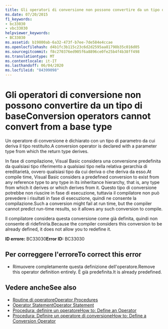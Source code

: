 ```yaml
---
title: Gli operatori di conversione non possono convertire da un tipo di base
ms.date: 07/20/2015
f1_keywords:
- bc33030
- vbc33030
helpviewer_keywords:
- BC33030
ms.assetid: b19800ab-6a32-473f-b7ee-7de584e4ccae
ms.openlocfilehash: d4b1fc3b115c23c6d2d2595aa81798b35c016d05
ms.sourcegitcommit: f8c270376ed905f6a8896ce0fe25b4f4b38ff498
ms.translationtype: MT
ms.contentlocale: it-IT
ms.lasthandoff: 06/04/2020
ms.locfileid: "84399098"
---
```

# <a name="conversion-operators-cannot-convert-from-a-base-type"></a><span data-ttu-id="739c9-102">Gli operatori di conversione non possono convertire da un tipo di base</span><span class="sxs-lookup"><span data-stu-id="739c9-102">Conversion operators cannot convert from a base type</span></span>
<span data-ttu-id="739c9-103">Un operatore di conversione è dichiarato con un tipo di parametro da cui deriva il tipo restituito.</span><span class="sxs-lookup"><span data-stu-id="739c9-103">A conversion operator is declared with a parameter type from which the return type derives.</span></span>  
  
 <span data-ttu-id="739c9-104">In fase di compilazione, Visual Basic considera una conversione predefinita da qualsiasi tipo riferimento a qualsiasi tipo nella relativa gerarchia di ereditarietà, ovvero qualsiasi tipo da cui deriva o che deriva da esso.</span><span class="sxs-lookup"><span data-stu-id="739c9-104">At compile time, Visual Basic considers a predefined conversion to exist from any reference type to any type in its inheritance hierarchy, that is, any type from which it derives or which derives from it.</span></span> <span data-ttu-id="739c9-105">Questo tipo di conversione potrebbe non riuscire in fase di esecuzione, tuttavia il compilatore non può prevedere i risultati in fase di esecuzione, quindi ne consente la compilazione.</span><span class="sxs-lookup"><span data-stu-id="739c9-105">Such a conversion might fail at run time, but the compiler cannot predict run-time results, so it allows any such conversion to compile.</span></span>  
  
 <span data-ttu-id="739c9-106">Il compilatore considera questa conversione come già definita, quindi non consente di ridefinirla.</span><span class="sxs-lookup"><span data-stu-id="739c9-106">Because the compiler considers this conversion to be already defined, it does not allow you to redefine it.</span></span>  
  
 <span data-ttu-id="739c9-107">**ID errore:** BC33030</span><span class="sxs-lookup"><span data-stu-id="739c9-107">**Error ID:** BC33030</span></span>  
  
## <a name="to-correct-this-error"></a><span data-ttu-id="739c9-108">Per correggere l'errore</span><span class="sxs-lookup"><span data-stu-id="739c9-108">To correct this error</span></span>  
  
- <span data-ttu-id="739c9-109">Rimuovere completamente questa definizione dell'operatore.</span><span class="sxs-lookup"><span data-stu-id="739c9-109">Remove this operator definition entirely.</span></span> <span data-ttu-id="739c9-110">È già predefinita.</span><span class="sxs-lookup"><span data-stu-id="739c9-110">It is already predefined.</span></span>  
  
## <a name="see-also"></a><span data-ttu-id="739c9-111">Vedere anche</span><span class="sxs-lookup"><span data-stu-id="739c9-111">See also</span></span>

- [<span data-ttu-id="739c9-112">Routine di operatore</span><span class="sxs-lookup"><span data-stu-id="739c9-112">Operator Procedures</span></span>](../programming-guide/language-features/procedures/operator-procedures.md)
- [<span data-ttu-id="739c9-113">Operator Statement</span><span class="sxs-lookup"><span data-stu-id="739c9-113">Operator Statement</span></span>](../language-reference/statements/operator-statement.md)
- [<span data-ttu-id="739c9-114">Procedura: definire un operatore</span><span class="sxs-lookup"><span data-stu-id="739c9-114">How to: Define an Operator</span></span>](../programming-guide/language-features/procedures/how-to-define-an-operator.md)
- [<span data-ttu-id="739c9-115">Procedura: Definire un operatore di conversione</span><span class="sxs-lookup"><span data-stu-id="739c9-115">How to: Define a Conversion Operator</span></span>](../programming-guide/language-features/procedures/how-to-define-a-conversion-operator.md)
